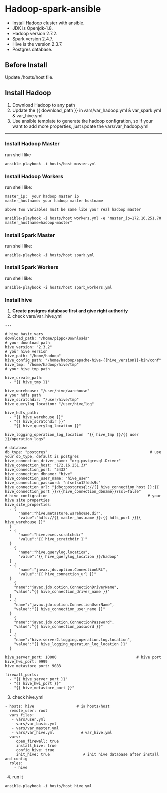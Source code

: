 # Hadoop-spark-ansible
- Install Hadoop cluster with ansible.
- JDK is  Openjdk-1.8.
- Hadoop version 2.7.2.
- Spark version 2.4.7.
- Hive is the version 2.3.7.
- Postgres database.

## Before Install
Update /hosts/host file.

## Install Hadoop
1. Download Hadoop to any path
2. Update the {{ download_path }} in vars/var_hadoop.yml & var_spark.yml & var_hive.yml
3. Use ansible template to generate the hadoop configration, so If your want to add more properties, just update the vars/var_hadoop.yml

---
### Install Hadoop Master

run shell like

```
ansible-playbook -i hosts/host master.yml
```

### Install Hadoop Workers

run shell like:
```
master_ip:  your hadoop master ip
master_hostname: your hadoop master hostname

above two variables must be same like your real hadoop master

ansible-playbook -i hosts/host workers.yml -e "master_ip=172.16.251.70 master_hostname=hadoop-master"

```

### Install Spark Master
run shell like:
```
ansible-playbook -i hosts/host spark.yml
```

### Install Spark Workers
run shell like:
```
ansible-playbook -i hosts/host spark_workers.yml
```


### Install hive
1. **Create postgres database first and give right authority**
2. check vars/var_hive.yml
```
---

# hive basic vars
download_path: "/home/pippo/Downloads"                                 # your download path
hive_version: "2.3.2"                                                  # your hive version
hive_path: "/home/hadoop"
hive_config_path: "/home/hadoop/apache-hive-{{hive_version}}-bin/conf"
hive_tmp: "/home/hadoop/hive/tmp"                                      # your hive tmp path

hive_create_path:
  - "{{ hive_tmp }}"

hive_warehouse: "/user/hive/warehouse"                                # your hdfs path
hive_scratchdir: "/user/hive/tmp"
hive_querylog_location: "/user/hive/log"

hive_hdfs_path: 
  - "{{ hive_warehouse }}"
  - "{{ hive_scratchdir }}"
  - "{{ hive_querylog_location }}"

hive_logging_operation_log_location: "{{ hive_tmp }}/{{ user }}/operation_logs"

# database
db_type: "postgres"                                              # use your db_type, default is postgres
hive_connection_driver_name: "org.postgresql.Driver"
hive_connection_host: "172.16.251.33"
hive_connection_port: "5432"
hive_connection_dbname: "hive"
hive_connection_user_name: "hive_user"
hive_connection_password: "nfsetso12fdds9s"
hive_connection_url: "jdbc:postgresql://{{ hive_connection_host }}:{{ hive_connection_port }}/{{hive_connection_dbname}}?ssl=false"
# hive configration                                             # your hive site properties
hive_site_properties:
  - {
      "name":"hive.metastore.warehouse.dir",
      "value":"hdfs://{{ master_hostname }}:{{ hdfs_port }}{{ hive_warehouse }}"
  }
  - {
      "name":"hive.exec.scratchdir",
      "value":"{{ hive_scratchdir }}"
  }
  - {
      "name":"hive.querylog.location",
      "value":"{{ hive_querylog_location }}/hadoop"
  }
  - {
      "name":"javax.jdo.option.ConnectionURL",
      "value":"{{ hive_connection_url }}"
  }
  - {
    "name":"javax.jdo.option.ConnectionDriverName",
    "value":"{{ hive_connection_driver_name }}"
  }
  - {
    "name":"javax.jdo.option.ConnectionUserName",
    "value":"{{ hive_connection_user_name }}"
  }
  - {
    "name":"javax.jdo.option.ConnectionPassword",
    "value":"{{ hive_connection_password }}"
  }
  - {
    "name":"hive.server2.logging.operation.log.location",
    "value":"{{ hive_logging_operation_log_location }}"
  }

hive_server_port: 10000                                    # hive port
hive_hwi_port: 9999
hive_metastore_port: 9083

firewall_ports:
  - "{{ hive_server_port }}"
  - "{{ hive_hwi_port }}"
  - "{{ hive_metastore_port }}"
```

3. check hive.yml

```
- hosts: hive                   # in hosts/host
  remote_user: root
  vars_files:
   - vars/user.yml
   - vars/var_basic.yml
   - vars/var_master.yml
   - vars/var_hive.yml            # var_hive.yml
  vars:
     open_firewall: true           
     install_hive: true           
     config_hive: true
     init_hive: true               # init hive database after install and config
  roles:
    - hive

```
4. run it

```
ansible-playbook -i hosts/host hive.yml

```
